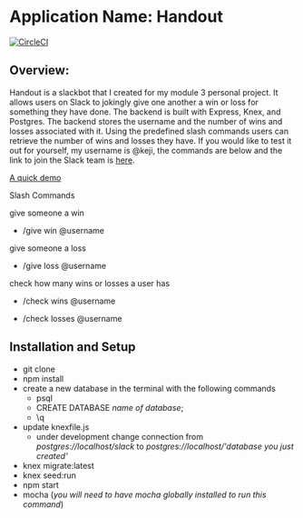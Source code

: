 # Application Name: Handout
[![CircleCI](https://circleci.com/gh/kamos1/handout/tree/master.svg?style=svg)](https://circleci.com/gh/kamos1/handout/tree/master)

## Overview:
Handout is a slackbot that I created for my module 3 personal project. It allows users on Slack to jokingly give one another a win or loss for something they have done. The backend is built with Express, Knex, and Postgres. The backend stores the username and the number of wins and losses associated with it.  Using the predefined slash commands users can retrieve the number of wins and losses they have. If you would like to test it out for yourself, my username is @keji,  the commands are below and the link to join the Slack team is  [here](https://join.slack.com/winslow-hq/shared_invite/MjA4MzY1MTQyODgzLTE0OTkyOTQzNjAtMDI2MzE5YjQwYg). 

[A quick demo](http://recordit.co/KN9dLoaANl)

Slash Commands

give someone a win

 - /give win @username

give someone a loss

 - /give loss @username

check how many wins or losses a user has

 - /check wins @username

 - /check losses @username

## Installation and Setup
- git clone
- npm install
- create a new database
  in the terminal with the following commands
  - psql
  - CREATE DATABASE *name of database*;
  - \q
- update knexfile.js
  - under development change connection from
   *postgres://localhost/slack* to *postgres://localhost/'database you just created'*
- knex migrate:latest
- knex seed:run
- npm start
- mocha
(*you will need to have mocha globally installed to run this command*)
